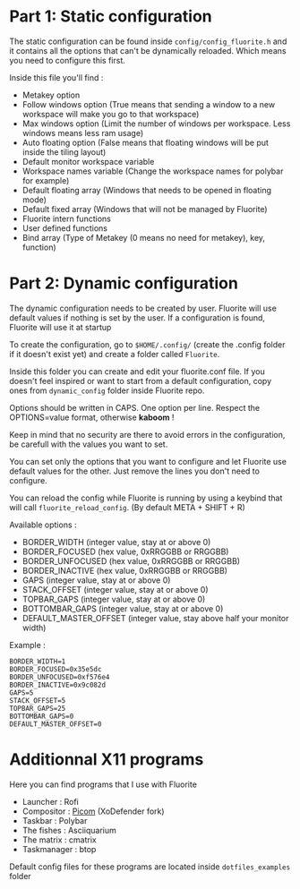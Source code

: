# Part 1: Static configuration

The static configuration can be found inside `config/config_fluorite.h` and it contains all the options that can't be dynamically reloaded. Which means you need to configure this first.

Inside this file you'll find :
- Metakey option
- Follow windows option
    (True means that sending a window to a new workspace will make you go to that workspace)
- Max windows option
    (Limit the number of windows per workspace. Less windows means less ram usage)
- Auto floating option
    (False means that floating windows will be put inside the tiling layout)
- Default monitor workspace variable
- Workspace names variable
    (Change the workspace names for polybar for example)
- Default floating array
    (Windows that needs to be opened in floating mode)
- Default fixed array
    (Windows that will not be managed by Fluorite)
- Fluorite intern functions
- User defined functions
- Bind array
    (Type of Metakey (0 means no need for metakey), key, function)

# Part 2: Dynamic configuration

The dynamic configuration needs to be created by user. Fluorite will use default values if nothing is set by the user. If a configuration is found, Fluorite will use it at startup

To create the configuration, go to `$HOME/.config/` (create the .config folder if it doesn't exist yet) and create a folder called `Fluorite`.

Inside this folder you can create and edit your fluorite.conf file. If you doesn't feel inspired or want to start from a default configuration, copy ones from `dynamic_config` folder inside Fluorite repo.

Options should be written in CAPS. One option per line. Respect the OPTIONS=value format, otherwise **kaboom** !

Keep in mind that no security are there to avoid errors in the configuration, be carefull with the values you want to set.

You can set only the options that you want to configure and let Fluorite use default values for the other. Just remove the lines you don't need to configure.

You can reload the config while Fluorite is running by using a keybind that will call `fluorite_reload_config`. (By default META + SHIFT + R)

Available options :
- BORDER_WIDTH (integer value, stay at or above 0)
- BORDER_FOCUSED (hex value, 0xRRGGBB or RRGGBB)
- BORDER_UNFOCUSED (hex value, 0xRRGGBB or RRGGBB)
- BORDER_INACTIVE (hex value, 0xRRGGBB or RRGGBB)
- GAPS (integer value, stay at or above 0)
- STACK_OFFSET (integer value, stay at or above 0)
- TOPBAR_GAPS (integer value, stay at or above 0)
- BOTTOMBAR_GAPS (integer value, stay at or above 0)
- DEFAULT_MASTER_OFFSET (integer value, stay above half your monitor width)

Example :
```
BORDER_WIDTH=1
BORDER_FOCUSED=0x35e5dc
BORDER_UNFOCUSED=0xf576e4
BORDER_INACTIVE=0x9c082d
GAPS=5
STACK_OFFSET=5
TOPBAR_GAPS=25
BOTTOMBAR_GAPS=0
DEFAULT_MASTER_OFFSET=0
```


# Additionnal X11 programs

Here you can find programs that I use with Fluorite

- Launcher      : Rofi
- Compositor    : [Picom](https://github.com/XoDefender/picom) (XoDefender fork)
- Taskbar       : Polybar
- The fishes    : Asciiquarium
- The matrix    : cmatrix
- Taskmanager   : btop

Default config files for these programs are located inside `dotfiles_examples` folder
